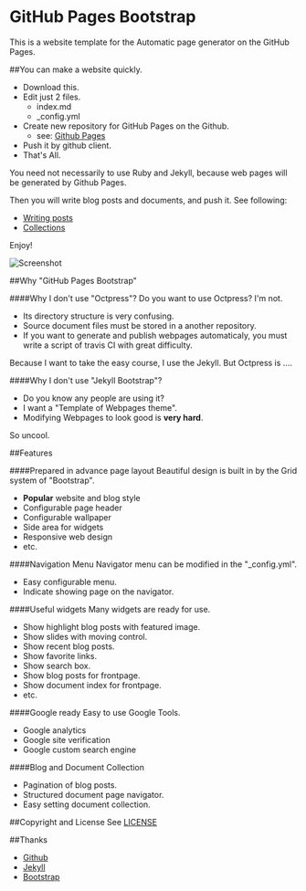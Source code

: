 GitHub Pages Bootstrap
======================

This is a website template for the Automatic page generator on the GitHub Pages.

##You can make a website quickly.

- Download this.
- Edit just 2 files. 
  - index.md
  - _config.yml
- Create new repository for GitHub Pages on the Github.
  - see: [Github Pages](https://pages.github.com/)
- Push it by github client.
- That's All.

You need not necessarily to use Ruby and Jekyll, because web pages will be generated by Github Pages.

Then you will write blog posts and documents, and push it.
See following:

- [Writing posts](http://jekyllrb.com/docs/posts/)
- [Collections](http://jekyllrb.com/docs/collections/)

Enjoy!

![Screenshot](https://raw.githubusercontent.com/yuichiis/githubpages-bootstrap/master/img/screenshot800.jpg "Screenshot")


##Why "GitHub Pages Bootstrap"

####Why I don't use "Octpress"?
Do you want to use Octpress? I'm not.

- Its directory structure is very confusing.
- Source document files must be stored in a another repository.
- If you want to generate and publish webpages automaticaly, you must write a script of travis CI with great difficulty.

Because I want to take the easy course, I use the Jekyll. But Octpress is ....

####Why I don't use "Jekyll Bootstrap"?

- Do you know any people are using it?
- I want a "Template of Webpages theme".
- Modifying Webpages to look good is **very hard**.

So uncool.


##Features

####Prepared in advance page layout
Beautiful design is built in by the Grid system of "Bootstrap".

- **Popular** website and blog style
- Configurable page header
- Configurable wallpaper
- Side area for widgets
- Responsive web design
- etc.


####Navigation Menu
Navigator menu can be modified in the "_config.yml".

- Easy configurable menu.
- Indicate showing page on the navigator.


####Useful widgets
Many widgets are ready for use.

- Show highlight blog posts with featured image.
- Show slides with moving control.
- Show recent blog posts.
- Show favorite links.
- Show search box.
- Show blog posts for frontpage.
- Show document index for frontpage.
- etc.


####Google ready
Easy to use Google Tools.

- Google analytics
- Google site verification
- Google custom search engine


####Blog and Document Collection

- Pagination of blog posts.
- Structured document page navigator.
- Easy setting document collection.


##Copyright and License
See [LICENSE](LICENSE)


##Thanks

- [Github](https://github.com/)
- [Jekyll](http://jekyllrb.com/)
- [Bootstrap](http://getbootstrap.com/)
